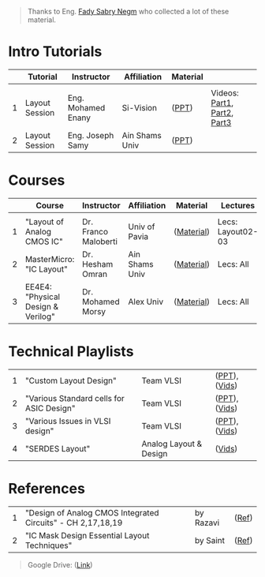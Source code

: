 > Thanks to Eng. [Fady Sabry Negm](https://www.linkedin.com/in/fadysabrynegm/) who collected a lot of these material.

# Intro Tutorials
| | Tutorial | Instructor | Affiliation | Material |  |
|---:|---|---|---|---|---|
|    |   |   |   |   |   |
| 1| Layout Session | Eng. Mohamed Enany| Si-Vision |([PPT](https://drive.google.com/file/d/1q-YWcBJjdmav7ggoTkAKEoHJpQRKWHuF/view))| Videos: [Part1](https://www.youtube.com/watch?v=zDKu_L_7kK0), [Part2](https://www.youtube.com/watch?v=i5d4lfRs_gw), [Part3](https://www.youtube.com/watch?v=sn18TrXCXts) |
| 2| Layout Session | Eng. Joseph Samy  | Ain Shams Univ |([PPT](https://drive.google.com/file/d/1jfucqj32wsZE4j6p32w0YK6OW6ImMPDk/view))||

# Courses
| | Course | Instructor | Affiliation | Material | Lectures |
|---:|---|---|---|---|---|
|    |   |   |   |   |   |
| 1| "Layout of Analog CMOS IC"         | Dr. Franco Maloberti| Univ of Pavia  |([Material](https://drive.google.com/drive/folders/1jFNrIPkn0N2bj3Mj2deEb0qbmm8df9z5))| Lecs: Layout02-03 |
| 2| MasterMicro: "IC Layout"           | Dr. Hesham Omran    | Ain Shams Univ |([Material](https://www.master-micro.com/professional-courses/ic-layout))| Lecs: All |
| 3| EE4E4: "Physical Design & Verilog" | Dr. Mohamed Morsy   | Alex Univ      |([Material](https://drive.google.com/drive/folders/177EEhvjr9J5BnqaX6ttMmc3esOsvHnfR))| Lecs: All |

# Technical Playlists
|||||
|---:|---|---|---|
| 1| "Custom Layout Design"                    | Team VLSI   | ([PPT](https://docs.google.com/presentation/d/13XbBbZsdwDjN_7xo4q8RtwJGniDqFLaT/edit?usp=drive_link&ouid=101999425188430706076&rtpof=true&sd=true)),([Vids](https://youtube.com/playlist?list=PLC7JCwKQnjL5fR-0F8DPZYUbZVG81PC5E))|
| 2| "Various Standard cells for ASIC Design"  | Team VLSI   | ([PPT](https://drive.google.com/drive/folders/1YZ-U1Wr_Z-El2wVP777LDujKvsUZjiYc)),([Vids](https://youtube.com/playlist?list=PLC7JCwKQnjL7yAJgfEXGYod3QfpeG3DOX))|
| 3| "Various Issues in VLSI design"           | Team VLSI   | ([PPT](https://drive.google.com/drive/folders/1fjIQH3TK1YWQ1iSlInYBSULXjzz346GJ?usp=drive_link)),([Vids](https://youtube.com/playlist?list=PLC7JCwKQnjL7AOxgKHOAm1W2x8iOevWsl))|
| 4| "SERDES Layout"           | Analog Layout & Design   | ([Vids](https://youtube.com/playlist?list=PLsE-ngCWLueWjScGiPLJS-9Elw-Vetqk8))|

# References
|||||
|---:|---|---|---|
| 1|"Design of Analog CMOS Integrated Circuits" - CH 2,17,18,19  | by Razavi   | ([Ref](https://drive.google.com/file/d/14HT0R-oztZRAJbOOP0i4hZYRGIiUSPJD))|
| 2|"IC Mask Design Essential Layout Techniques"                 | by Saint    | ([Ref](https://drive.google.com/file/d/1m29yKLYu9GDFqBLXn2AopQ6A2pTS7uEi/view))|

> Google Drive: ([Link](https://drive.google.com/drive/folders/1A6ACQlZU_JxcL_Y_BH4uxQumYVCTO1IM?usp=drive_link))

